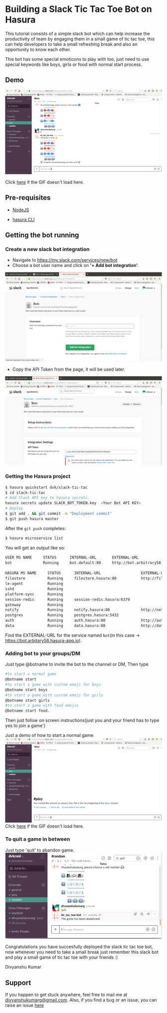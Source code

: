 # Building a Slack Tic Tac Toe Bot on Hasura

This tutorial consists of a simple slack bot which can help increase the productivity of team by engaging them in a small game of tic tac toe,
this can help developers to take a small refreshing break and also an opportunity to know each other.

This bot has some special emoticons to play with too, just need to use special keywords like boys, girls or food with normal start process.

## Demo
 ![food](https://github.com/dvkcool/slack-tic-tac-toe-bot/blob/master/demo/game2.gif?raw=true)

Click [here](https://github.com/dvkcool/slack-tic-tac-toe-bot/demo/game2.gif?raw=true) if the GIF doesn't load here. 
## Pre-requisites

* [NodeJS](https://nodejs.org)

* [hasura CLI](https://docs.hasura.io/0.15/manual/install-hasura-cli.html)

## Getting the bot running

### Create a new slack bot integration

* Navigate to https://my.slack.com/services/new/bot
* Choose a bot user name and click on **'+ Add bot integration’**.

![Bot creation](https://github.com/dvkcool/slack-tic-tac-toe-bot/blob/master/demo/bot-name.png?raw=true)

* Copy the API Token from the page, it will be used later.

![Bot API screen](https://github.com/dvkcool/slack-tic-tac-toe-bot/blob/master/demo/bot-api-key.png?raw=true)



### Getting the Hasura project

```sh
$ hasura quickstart dvk/slack-tic-tac
$ cd slack-tic-tac
# Add Slack API key to hasura secrets. 
hasura secrets update SLACK_BOT_TOKEN.key  <Your Bot API KEY>
# Deploy
$ git add . && git commit -m "Deployment commit"
$ git push hasura master
```

After the `git push` completes:

```sh
$ hasura microservice list
```

You will get an output like so:

```sh
USER MS NAME     STATUS      INTERNAL-URL       EXTERNAL-URL         
bot              Running     bot.default:80     http://bot.arbitrary58.hasura-app.io

HASURA MS NAME     STATUS      INTERNAL-URL                  EXTERNAL-URL
filestore          Running     filestore.hasura:80           http://filestore.arbitrary58.hasura-app.io
le-agent           Running                                   
sshd               Running                                   
platform-sync      Running                                   
session-redis      Running     session-redis.hasura:6379     
gateway            Running                                   
notify             Running     notify.hasura:80              http://notify.arbitrary58.hasura-app.io
postgres           Running     postgres.hasura:5432          
auth               Running     auth.hasura:80                http://auth.arbitrary58.hasura-app.io
data               Running     data.hasura:80                http://data.arbitrary58.hasura-app.io


```

Find the EXTERNAL-URL for the service named `bot`(in this case -> https://bot.arbitary58.hasura-app.io).

### Adding bot to your groups/DM
Just type @botname to invite the bot to the channel or DM,
Then type
```sh
#to start a normal game
@botname start 
#to start a game with custom emoji for boys
@botname start boys 
#to start a game with custom emoji for girls
@botname start girls
#to start a game with food emojis
@botname start food.
```
Then just follow on screen instructions(just you and your friend has to type yes to join a game')

Just a demo of how to start a normal game
![normal](https://github.com/dvkcool/slack-tic-tac-toe-bot/blob/master/demo/game1.gif?raw=true)
Click [here](https://github.com/dvkcool/slack-tic-tac-toe-bot/demo/game1.gif) if the GIF doesn't load here. 


### To quit a game in between
Just type  'quit' to abandon game.
![quit](https://github.com/dvkcool/slack-tic-tac-toe-bot/blob/master/demo/gamequit.png?raw=true)


Congratulations you have succesfully deployed the slack tic tac toe bot, now whenever you need to take a small break just remember this slack bot and play a small game of tic tac toe with your friends :)

Divyanshu Kumar
## Support

If you happen to get stuck anywhere, feel free to mail me at divyanshukumarg@gmail.com. Also, if you find a bug or an issue, you can raise an issue [here](https://github.com/dvkcool/slack-tic-tac-toe-bot)
